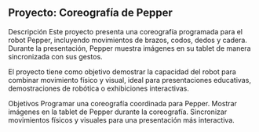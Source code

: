 Proyecto: Coreografía de Pepper
----
Descripción
Este proyecto presenta una coreografía programada para el robot Pepper, incluyendo movimientos de brazos, codos, dedos y cadera. Durante la presentación, Pepper muestra imágenes en su tablet de manera sincronizada con sus gestos.

El proyecto tiene como objetivo demostrar la capacidad del robot para combinar movimiento físico y visual, ideal para presentaciones educativas, demostraciones de robótica o exhibiciones interactivas.

Objetivos
Programar una coreografía coordinada para Pepper.
Mostrar imágenes en la tablet de Pepper durante la coreografía.
Sincronizar movimientos físicos y visuales para una presentación más interactiva.

